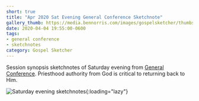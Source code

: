 ```yaml
---
short: true
title: "Apr 2020 Sat Evening General Conference Sketchnote"
gallery_thumb: https://media.bennorris.com/images/gospelsketcher/thumbs/apr-20-3-sat-eve.jpg
date: 2020-04-04 19:55:00-0600
tags:
- general conference
- sketchnotes
category: Gospel Sketcher
---
```


Session synopsis sketchnotes of Saturday evening from [General Conference](http://www.churchofjesuschrist.org/general-conference?lang=eng). Priesthood authority from God is critical to returning back to Him.

![Saturday evening sketchnotes](https://media.bennorris.com/images/gospelsketcher/general-conference/apr-2020/apr-20-3-sat-eve.jpg){:loading="lazy"}

